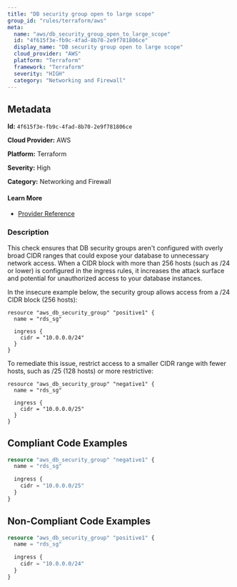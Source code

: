 ```yaml
---
title: "DB security group open to large scope"
group_id: "rules/terraform/aws"
meta:
  name: "aws/db_security_group_open_to_large_scope"
  id: "4f615f3e-fb9c-4fad-8b70-2e9f781806ce"
  display_name: "DB security group open to large scope"
  cloud_provider: "AWS"
  platform: "Terraform"
  framework: "Terraform"
  severity: "HIGH"
  category: "Networking and Firewall"
---
```

## Metadata

**Id:** `4f615f3e-fb9c-4fad-8b70-2e9f781806ce`

**Cloud Provider:** AWS

**Platform:** Terraform

**Severity:** High

**Category:** Networking and Firewall

#### Learn More

 - [Provider Reference](https://registry.terraform.io/providers/rgeraskin/aws3/latest/docs/resources/db_security_group)

### Description

 This check ensures that DB security groups aren't configured with overly broad CIDR ranges that could expose your database to unnecessary network access. When a CIDR block with more than 256 hosts (such as /24 or lower) is configured in the ingress rules, it increases the attack surface and potential for unauthorized access to your database instances.

In the insecure example below, the security group allows access from a /24 CIDR block (256 hosts):
```
resource "aws_db_security_group" "positive1" {
  name = "rds_sg"

  ingress {
    cidr = "10.0.0.0/24"
  }
}
```

To remediate this issue, restrict access to a smaller CIDR range with fewer hosts, such as /25 (128 hosts) or more restrictive:
```
resource "aws_db_security_group" "negative1" {
  name = "rds_sg"

  ingress {
    cidr = "10.0.0.0/25"
  }
}
```


## Compliant Code Examples
```terraform
resource "aws_db_security_group" "negative1" {
  name = "rds_sg"

  ingress {
    cidr = "10.0.0.0/25"
  }
}
```
## Non-Compliant Code Examples
```terraform
resource "aws_db_security_group" "positive1" {
  name = "rds_sg"

  ingress {
    cidr = "10.0.0.0/24"
  }
}
```